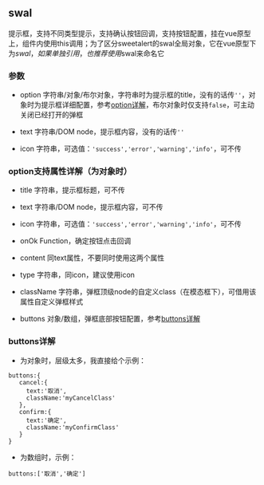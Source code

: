 ## swal
提示框，支持不同类型提示，支持确认按钮回调，支持按钮配置，挂在vue原型上，组件内使用this调用；为了区分sweetalert的swal全局对象，它在vue原型下为$swal，如果单独引用，也推荐使用$swal来命名它

### 参数
* option 字符串/对象/布尔对象，字符串时为提示框的title，没有的话传`''`，对象时为提示框详细配置，参考[option详解](#option)，布尔对象时仅支持`false`，可主动关闭已经打开的弹框

* text 字符串/DOM node，提示框内容，没有的话传`''`

* icon 字符串，可选值：`'success','error','warning','info'`，可不传

### <a name='option'>option支持属性详解（为对象时）</a>
* title 字符串，提示框标题，可不传

* text 字符串/DOM node，提示框内容，可不传

* icon 字符串，可选值：`'success','error','warning','info'`，可不传

* onOk Function，确定按钮点击回调

* content 同text属性，不要同时使用这两个属性

* type 字符串，同icon，建议使用icon

* className 字符串，弹框顶级node的自定义class（在模态框下），可借用该属性自定义弹框样式

* buttons 对象/数组，弹框底部按钮配置，参考[buttons详解](#buttons)

### <a name='buttons'>buttons详解</a>
* 为对象时，层级太多，我直接给个示例：
 ```
 buttons:{
    cancel:{
      text:'取消',
      className:'myCancelClass'
    },
    confirm:{
      text:'确定',
      className:'myConfirmClass'
    }
 }
 ```
 
* 为数组时，示例：
 ```
 buttons:['取消','确定']
 ```
